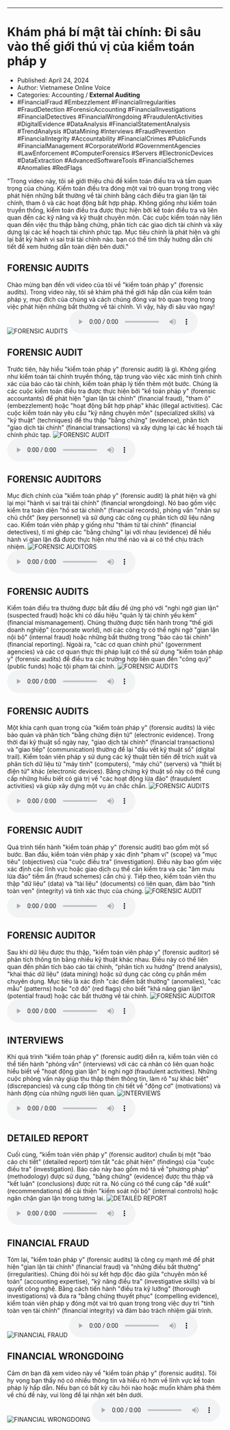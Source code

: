 
---

# Khám phá bí mật tài chính: Đi sâu vào thế giới thú vị của kiểm toán pháp y

- Published: April 24, 2024
- Author: Vietnamese Online Voice
- Categories: Accounting / **External Auditing**
- #FinancialFraud #Embezzlement #FinancialIrregularities #FraudDetection #ForensicAccounting #FinancialInvestigations #FinancialDetectives #FinancialWrongdoing #FraudulentActivities #DigitalEvidence #DataAnalysis #FinancialStatementAnalysis #TrendAnalysis #DataMining #Interviews #FraudPrevention #FinancialIntegrity #Accountability #FinancialCrimes #PublicFunds #FinancialManagement #CorporateWorld #GovernmentAgencies #LawEnforcement #ComputerForensics #Servers #ElectronicDevices #DataExtraction #AdvancedSoftwareTools #FinancialSchemes #Anomalies #RedFlags

"Trong video này, tôi sẽ giới thiệu chủ đề kiểm toán điều tra và tầm quan trọng của chúng. Kiểm toán điều tra đóng một vai trò quan trọng trong việc phát hiện những bất thường về tài chính bằng cách điều tra gian lận tài chính, tham ô và các hoạt động bất hợp pháp. Không giống như kiểm toán truyền thống, kiểm toán điều tra được thực hiện bởi kế toán điều tra và liên quan đến các kỹ năng và kỹ thuật chuyên môn. Các cuộc kiểm toán này liên quan đến việc thu thập bằng chứng, phân tích các giao dịch tài chính và xây dựng lại các kế hoạch tài chính phức tạp. Mục tiêu chính là phát hiện và ghi lại bất kỳ hành vi sai trái tài chính nào. bạn có thể tìm thấy hướng dẫn chi tiết để xem hướng dẫn toàn diện bên dưới."


## FORENSIC AUDITS

Chào mừng bạn đến với video của tôi về "kiểm toán pháp y" (forensic audits). Trong video này, tôi sẽ khám phá thế giới hấp dẫn của kiểm toán pháp y, mục đích của chúng và cách chúng đóng vai trò quan trọng trong việc phát hiện những bất thường về tài chính. Vì vậy, hãy đi sâu vào ngay!
![FORENSIC AUDITS](https://http-archiver-apis-production-80.schnworks.com/storage/images/transitions/2024-04-24/transition--4176833118-Montserrat-Medium-880E4F.jpg)
<audio controls>
    <source src="https://http-archiver-apis-production-80.schnworks.com/storage/audio/file-61005562498.mp3" type="audio/mpeg">
</audio>



## FORENSIC AUDIT

Trước tiên, hãy hiểu "kiểm toán pháp y" (forensic audit) là gì. Không giống như kiểm toán tài chính truyền thống, tập trung vào việc xác minh tính chính xác của báo cáo tài chính, kiểm toán pháp lý tiến thêm một bước. Chúng là các cuộc kiểm toán điều tra được thực hiện bởi "kế toán pháp y" (forensic accountants) để phát hiện "gian lận tài chính" (financial fraud), "tham ô" (embezzlement) hoặc "hoạt động bất hợp pháp" khác (illegal activities). Các cuộc kiểm toán này yêu cầu "kỹ năng chuyên môn" (specialized skills) và "kỹ thuật" (techniques) để thu thập "bằng chứng" (evidence), phân tích "giao dịch tài chính" (financial transactions) ​​và xây dựng lại các kế hoạch tài chính phức tạp.
![FORENSIC AUDIT](https://http-archiver-apis-production-80.schnworks.com/storage/images/transitions/2024-04-24/transition-17773945281-Montserrat-ExtraBold-7B1FA2.jpg)
<audio controls>
    <source src="https://http-archiver-apis-production-80.schnworks.com/storage/audio/file-48683908245.mp3" type="audio/mpeg">
</audio>



## FORENSIC AUDITORS

Mục đích chính của "kiểm toán pháp y" (forensic audit) là phát hiện và ghi lại mọi "hành vi sai trái tài chính" (financial wrongdoing). Nó bao gồm việc kiểm tra toàn diện "hồ sơ tài chính" (financial records), phỏng vấn "nhân sự chủ chốt" (key personnel) và sử dụng các công cụ phân tích dữ liệu nâng cao. Kiểm toán viên pháp y giống như "thám tử tài chính" (financial detectives), tỉ mỉ ghép các "bằng chứng" lại với nhau (evidence) để hiểu hành vi gian lận đã được thực hiện như thế nào và ai có thể chịu trách nhiệm.
![FORENSIC AUDITORS](https://http-archiver-apis-production-80.schnworks.com/storage/images/transitions/2024-04-24/transition--40523420241-Montserrat-Black-303F9F.jpg)
<audio controls>
    <source src="https://http-archiver-apis-production-80.schnworks.com/storage/audio/file-3803737994.mp3" type="audio/mpeg">
</audio>



## FORENSIC AUDITS

Kiểm toán điều tra thường được bắt đầu để ứng phó với "nghi ngờ gian lận" (suspected fraud) hoặc khi có dấu hiệu "quản lý tài chính yếu kém" (financial mismanagement). Chúng thường được tiến hành trong "thế giới doanh nghiệp" (corporate world), nơi các công ty có thể nghi ngờ "gian lận nội bộ" (internal fraud) hoặc những bất thường trong "báo cáo tài chính" (financial reporting). Ngoài ra, "các cơ quan chính phủ" (government agencies) và các cơ quan thực thi pháp luật có thể sử dụng "kiểm toán pháp y" (forensic audits) để điều tra các trường hợp liên quan đến "công quỹ" (public funds) hoặc tội phạm tài chính.
![FORENSIC AUDITS](https://http-archiver-apis-production-80.schnworks.com/storage/images/transitions/2024-04-24/transition-9962310459-Montserrat-Black-7B1FA2.jpg)
<audio controls>
    <source src="https://http-archiver-apis-production-80.schnworks.com/storage/audio/file-1732592838.mp3" type="audio/mpeg">
</audio>



## FORENSIC AUDITS

Một khía cạnh quan trọng của "kiểm toán pháp y" (forensic audits) là việc bảo quản và phân tích "bằng chứng điện tử" (electronic evidence). Trong thời đại kỹ thuật số ngày nay, "giao dịch tài chính" (financial transactions) ​​và "giao tiếp" (communication) thường để lại "dấu vết kỹ thuật số" (digital trail). Kiểm toán viên pháp y sử dụng các kỹ thuật tiên tiến để trích xuất và phân tích dữ liệu từ "máy tính" (computers), "máy chủ" (servers) và "thiết bị điện tử" khác (electronic devices). Bằng chứng kỹ thuật số này có thể cung cấp những hiểu biết có giá trị về "các hoạt động lừa đảo" (fraudulent activities) và giúp xây dựng một vụ án chắc chắn.
![FORENSIC AUDITS](https://http-archiver-apis-production-80.schnworks.com/storage/images/transitions/2024-04-24/transition-17404275926-Montserrat-Regular-004895.jpg)
<audio controls>
    <source src="https://http-archiver-apis-production-80.schnworks.com/storage/audio/file-14337408658.mp3" type="audio/mpeg">
</audio>



## FORENSIC AUDIT

Quá trình tiến hành "kiểm toán pháp y" (forensic audit) bao gồm một số bước. Ban đầu, kiểm toán viên pháp y xác định "phạm vi" (scope) và "mục tiêu" (objectives) của "cuộc điều tra" (investigation). Điều này bao gồm việc xác định các lĩnh vực hoặc giao dịch cụ thể cần kiểm tra và các "âm mưu lừa đảo" tiềm ẩn (fraud schemes) cần chú ý. Tiếp theo, kiểm toán viên thu thập "dữ liệu" (data) và "tài liệu" (documents) có liên quan, đảm bảo "tính toàn vẹn" (integrity) và tính xác thực của chúng.
![FORENSIC AUDIT](https://http-archiver-apis-production-80.schnworks.com/storage/images/transitions/2024-04-24/transition--45594702232-Montserrat-ExtraBold-512DA8.jpg)
<audio controls>
    <source src="https://http-archiver-apis-production-80.schnworks.com/storage/audio/file-16278785597.mp3" type="audio/mpeg">
</audio>



## FORENSIC AUDITOR

Sau khi dữ liệu được thu thập, "kiểm toán viên pháp y" (forensic auditor) sẽ phân tích thông tin bằng nhiều kỹ thuật khác nhau. Điều này có thể liên quan đến phân tích báo cáo tài chính, "phân tích xu hướng" (trend analysis), "khai thác dữ liệu" (data mining) hoặc sử dụng các công cụ phần mềm chuyên dụng. Mục tiêu là xác định "các điểm bất thường" (anomalies), "các mẫu" (patterns) hoặc "cờ đỏ" (red flags) cho biết "khả năng gian lận" (potential fraud) hoặc các bất thường về tài chính.
![FORENSIC AUDITOR](https://http-archiver-apis-production-80.schnworks.com/storage/images/transitions/2024-04-24/transition-856961408-Montserrat-SemiBold-004895.jpg)
<audio controls>
    <source src="https://http-archiver-apis-production-80.schnworks.com/storage/audio/file-45739985855.mp3" type="audio/mpeg">
</audio>



## INTERVIEWS

Khi quá trình "kiểm toán pháp y" (forensic audit) diễn ra, kiểm toán viên có thể tiến hành "phỏng vấn" (interviews) với các cá nhân có liên quan hoặc hiểu biết về "hoạt động gian lận" bị nghi ngờ (fraudulent activities). Những cuộc phỏng vấn này giúp thu thập thêm thông tin, làm rõ "sự khác biệt" (discrepancies) và cung cấp thông tin chi tiết về "động cơ" (motivations) và hành động của những người liên quan.
![INTERVIEWS](https://http-archiver-apis-production-80.schnworks.com/storage/images/transitions/2024-04-24/transition--1188557399-Montserrat-Bold-512DA8.jpg)
<audio controls>
    <source src="https://http-archiver-apis-production-80.schnworks.com/storage/audio/file-13790072636.mp3" type="audio/mpeg">
</audio>



## DETAILED REPORT

Cuối cùng, "kiểm toán viên pháp y" (forensic auditor) chuẩn bị một "báo cáo chi tiết" (detailed report) tóm tắt "các phát hiện" (findings) của "cuộc điều tra" (investigation). Báo cáo này bao gồm mô tả về "phương pháp" (methodology) được sử dụng, "bằng chứng" (evidence) được thu thập và "kết luận" (conclusions) được rút ra. Nó cũng có thể cung cấp "đề xuất" (recommendations) để cải thiện "kiểm soát nội bộ" (internal controls) hoặc ngăn chặn gian lận trong tương lai.
![DETAILED REPORT](https://http-archiver-apis-production-80.schnworks.com/storage/images/transitions/2024-04-24/transition--4732362263-Montserrat-Black-512DA8.jpg)
<audio controls>
    <source src="https://http-archiver-apis-production-80.schnworks.com/storage/audio/file-6710265381.mp3" type="audio/mpeg">
</audio>



## FINANCIAL FRAUD

Tóm lại, "kiểm toán pháp y" (forensic audits) là công cụ mạnh mẽ để phát hiện "gian lận tài chính" (financial fraud) và "những điều bất thường" (irregularities). Chúng đòi hỏi sự kết hợp độc đáo giữa "chuyên môn kế toán" (accounting expertise), "kỹ năng điều tra" (investigative skills) và bí quyết công nghệ. Bằng cách tiến hành "điều tra kỹ lưỡng" (thorough investigations) và đưa ra "bằng chứng thuyết phục" (compelling evidence), kiểm toán viên pháp y đóng một vai trò quan trọng trong việc duy trì "tính toàn vẹn tài chính" (financial integrity) và đảm bảo trách nhiệm giải trình.
![FINANCIAL FRAUD](https://http-archiver-apis-production-80.schnworks.com/storage/images/transitions/2024-04-24/transition--25078279973-Montserrat-ExtraBold-283593.jpg)
<audio controls>
    <source src="https://http-archiver-apis-production-80.schnworks.com/storage/audio/file-24231111566.mp3" type="audio/mpeg">
</audio>



## FINANCIAL WRONGDOING

Cảm ơn bạn đã xem video này về "kiểm toán pháp y" (forensic audits). Tôi hy vọng bạn thấy nó có nhiều thông tin và hiểu rõ hơn về lĩnh vực kế toán pháp lý hấp dẫn. Nếu bạn có bất kỳ câu hỏi nào hoặc muốn khám phá thêm về chủ đề này, vui lòng để lại nhận xét bên dưới.
![FINANCIAL WRONGDOING](https://http-archiver-apis-production-80.schnworks.com/storage/images/transitions/2024-04-24/transition-4475145692-Montserrat-Medium-7B1FA2.jpg)
<audio controls>
    <source src="https://http-archiver-apis-production-80.schnworks.com/storage/audio/file-7917352116.mp3" type="audio/mpeg">
</audio>

